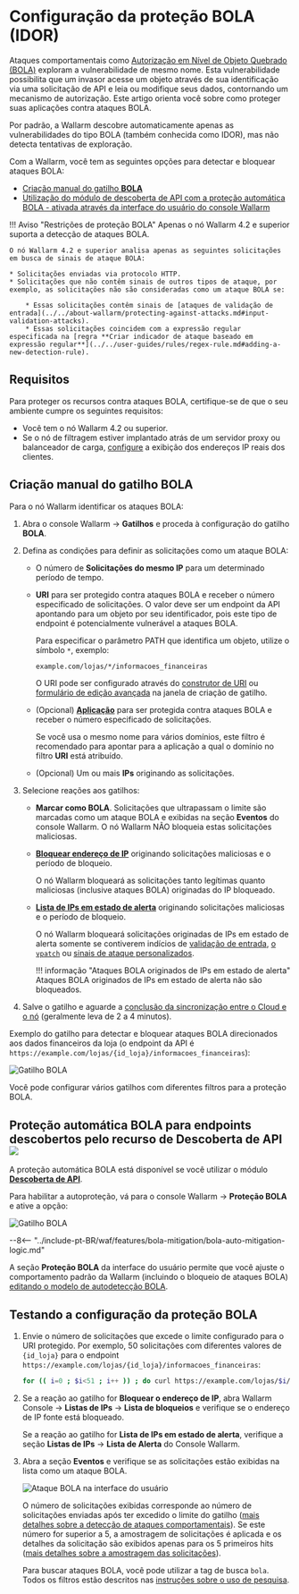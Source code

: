 [variability-in-endpoints-docs]:       ../../api-discovery/overview.md#variability-in-endpoints
[changes-in-api-docs]:       ../../api-discovery/exploring.md#tracking-changes-in-api
[bola-protection-for-endpoints-docs]:  ../../api-discovery/overview.md#automatic-bola-protection

# Configuração da proteção BOLA (IDOR)

Ataques comportamentais como [Autorização em Nível de Objeto Quebrado (BOLA)](../../attacks-vulns-list.md#broken-object-level-authorization-bola) exploram a vulnerabilidade de mesmo nome. Esta vulnerabilidade possibilita que um invasor acesse um objeto através de sua identificação via uma solicitação de API e leia ou modifique seus dados, contornando um mecanismo de autorização. Este artigo orienta você sobre como proteger suas aplicações contra ataques BOLA.

Por padrão, a Wallarm descobre automaticamente apenas as vulnerabilidades do tipo BOLA (também conhecida como IDOR), mas não detecta tentativas de exploração.

Com a Wallarm, você tem as seguintes opções para detectar e bloquear ataques BOLA:

* [Criação manual do gatilho **BOLA**](#criacao-manual-do-gatilho-BOLA)
* [Utilização do módulo de descoberta de API com a proteção automática BOLA - ativada através da interface do usuário do console Wallarm](#protecao-automatica-BOLA-para-endpoints-descobertos-pela-descoberto-de-API)

!!! Aviso "Restrições de proteção BOLA"
    Apenas o nó Wallarm 4.2 e superior suporta a detecção de ataques BOLA.

    O nó Wallarm 4.2 e superior analisa apenas as seguintes solicitações em busca de sinais de ataque BOLA:

    * Solicitações enviadas via protocolo HTTP.
    * Solicitações que não contêm sinais de outros tipos de ataque, por exemplo, as solicitações não são consideradas como um ataque BOLA se:

        * Essas solicitações contêm sinais de [ataques de validação de entrada](../../about-wallarm/protecting-against-attacks.md#input-validation-attacks).
        * Essas solicitações coincidem com a expressão regular especificada na [regra **Criar indicador de ataque baseado em expressão regular**](../../user-guides/rules/regex-rule.md#adding-a-new-detection-rule).

## Requisitos

Para proteger os recursos contra ataques BOLA, certifique-se de que o seu ambiente cumpre os seguintes requisitos:

* Você tem o nó Wallarm 4.2 ou superior.
* Se o nó de filtragem estiver implantado atrás de um servidor proxy ou balanceador de carga, [configure](../using-proxy-or-balancer-en.md) a exibição dos endereços IP reais dos clientes.

## Criação manual do gatilho BOLA

Para o nó Wallarm identificar os ataques BOLA:

1. Abra o console Wallarm → **Gatilhos** e proceda à configuração do gatilho **BOLA**.
1. Defina as condições para definir as solicitações como um ataque BOLA:

    * O número de **Solicitações do mesmo IP** para um determinado período de tempo.
    * **URI** para ser protegido contra ataques BOLA e receber o número especificado de solicitações. O valor deve ser um endpoint da API apontando para um objeto por seu identificador, pois este tipo de endpoint é potencialmente vulnerável a ataques BOLA.

        Para especificar o parâmetro PATH que identifica um objeto, utilize o símbolo `*`, exemplo:

        ```bash
        example.com/lojas/*/informacoes_financeiras
        ```

        O URI pode ser configurado através do [construtor de URI](../../user-guides/rules/rules.md#uri-constructor) ou [formulário de edição avançada](../../user-guides/rules/rules.md#advanced-edit-form) na janela de criação de gatilho.

    * (Opcional) [**Aplicação**](../../user-guides/settings/applications.md) para ser protegida contra ataques BOLA e receber o número especificado de solicitações.

        Se você usa o mesmo nome para vários domínios, este filtro é recomendado para apontar para a aplicação a qual o domínio no filtro **URI** está atribuído.

    * (Opcional) Um ou mais **IPs** originando as solicitações.
1. Selecione reações aos gatilhos:

    * **Marcar como BOLA**. Solicitações que ultrapassam o limite são marcadas como um ataque BOLA e exibidas na seção **Eventos** do console Wallarm. O nó Wallarm NÃO bloqueia estas solicitações maliciosas.
    * [**Bloquear endereço de IP**](../../user-guides/ip-lists/denylist.md) originando solicitações maliciosas e o período de bloqueio.
    
        O nó Wallarm bloqueará as solicitações tanto legítimas quanto maliciosas (inclusive ataques BOLA) originadas do IP bloqueado.
    
    * [**Lista de IPs em estado de alerta**](../../user-guides/ip-lists/graylist.md) originando solicitações maliciosas e o período de bloqueio.
    
        O nó Wallarm bloqueará solicitações originadas de IPs em estado de alerta somente se contiverem indícios de [validação de entrada](../../about-wallarm/protecting-against-attacks.md#input-validation-attacks), [o `vpatch`](../../user-guides/rules/vpatch-rule.md) ou [sinais de ataque personalizados](../../user-guides/rules/regex-rule.md).
        
        !!! informação "Ataques BOLA originados de IPs em estado de alerta"
            Ataques BOLA originados de IPs em estado de alerta não são bloqueados.
1. Salve o gatilho e aguarde a [conclusão da sincronização entre o Cloud e o nó](../configure-cloud-node-synchronization-en.md) (geralmente leva de 2 a 4 minutos).

Exemplo do gatilho para detectar e bloquear ataques BOLA direcionados aos dados financeiros da loja (o endpoint da API é `https://example.com/lojas/{id_loja}/informacoes_financeiras`):

![Gatilho BOLA](../../images/user-guides/triggers/trigger-example7.png)

Você pode configurar vários gatilhos com diferentes filtros para a proteção BOLA.

## Proteção automática BOLA para endpoints descobertos pelo recurso de Descoberta de API <a href="../../../about-wallarm/subscription-plans/#subscription-plans"><img src="../../../images/api-security-tag.svg" style="border: none;"></a>

A proteção automática BOLA está disponível se você utilizar o módulo **[Descoberta de API](../../api-discovery/overview.md)**.

Para habilitar a autoproteção, vá para o console Wallarm → **Proteção BOLA** e ative a opção:

![Gatilho BOLA](../../images/user-guides/bola-protection/trigger-enabled-state.png)

--8<-- "../include-pt-BR/waf/features/bola-mitigation/bola-auto-mitigation-logic.md"

A seção **Proteção BOLA** da interface do usuário permite que você ajuste o comportamento padrão da Wallarm (incluindo o bloqueio de ataques BOLA) [editando o modelo de autodetecção BOLA](../../user-guides/bola-protection.md).

## Testando a configuração da proteção BOLA

1. Envie o número de solicitações que excede o limite configurado para o URI protegido. Por exemplo, 50 solicitações com diferentes valores de `{id_loja}` para o endpoint `https://example.com/lojas/{id_loja}/informacoes_financeiras`:

    ```bash
    for (( i=0 ; $i<51 ; i++ )) ; do curl https://example.com/lojas/$i/informacoes_financeiras ; done
    ```
1. Se a reação ao gatilho for **Bloquear o endereço de IP**, abra Wallarm Console → **Listas de IPs** → **Lista de bloqueios** e verifique se o endereço de IP fonte está bloqueado.

    Se a reação ao gatilho for **Lista de IPs em estado de alerta**, verifique a seção **Listas de IPs** → **Lista de Alerta** do Console Wallarm.
1. Abra a seção **Eventos** e verifique se as solicitações estão exibidas na lista como um ataque BOLA.

    ![Ataque BOLA na interface do usuário](../../images/user-guides/events/bola-attack.png)

    O número de solicitações exibidas corresponde ao número de solicitações enviadas após ter excedido o limite do gatilho ([mais detalhes sobre a detecção de ataques comportamentais](../../about-wallarm/protecting-against-attacks.md#behavioral-attacks)). Se este número for superior a 5, a amostragem de solicitações é aplicada e os detalhes da solicitação são exibidos apenas para os 5 primeiros hits ([mais detalhes sobre a amostragem das solicitações](../../user-guides/events/analyze-attack.md#sampling-of-hits)).

    Para buscar ataques BOLA, você pode utilizar a tag de busca `bola`. Todos os filtros estão descritos nas [instruções sobre o uso de pesquisa](../../user-guides/search-and-filters/use-search.md).